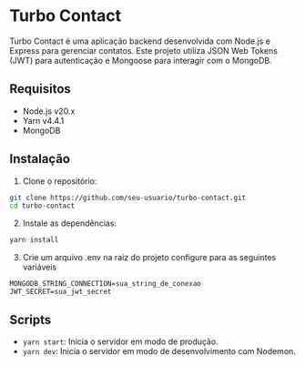 # Turbo Contact

Turbo Contact é uma aplicação backend desenvolvida com Node.js e Express para gerenciar contatos. Este projeto utiliza JSON Web Tokens (JWT) para autenticação e Mongoose para interagir com o MongoDB.

## Requisitos

- Node.js v20.x
- Yarn v4.4.1
- MongoDB

## Instalação

1. Clone o repositório:

```sh
git clone https://github.com/seu-usuario/turbo-contact.git
cd turbo-contact
```
2. Instale as dependências:

```sh
yarn install
```

3. Crie um arquivo .env na raiz do projeto configure para as seguintes variáveis

```
MONGODB_STRING_CONNECTION=sua_string_de_conexao
JWT_SECRET=sua_jwt_secret
```

## Scripts
- `yarn start`: Inicia o servidor em modo de produção.
- `yarn dev`: Inicia o servidor em modo de desenvolvimento com Nodemon.
